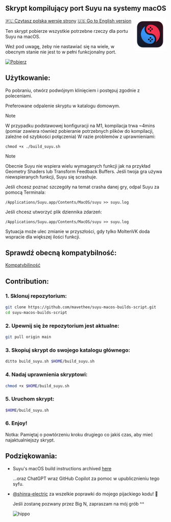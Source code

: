 ## Skrypt kompilujący port Suyu na systemy macOS

<img src="./assets/icons/suyu.png" width="20%" height="20%" align="right"/> 

[🇵🇱 Czytasz polską wersje strony](README_pl_PL.md) [🇺🇸 Go to English version](README.md)

Ten skrypt pobierze wszystkie potrzebne rzeczy dla portu Suyu na macOS.

Weź pod uwagę, żeby nie nastawiać się na wiele, w obecnym stanie nie jest to w pełni funkcjonalny port. 

[![Pobierz](https://img.shields.io/badge/Download-v0.0.6-brightgreen)](https://github.com/mavethee/yuzu-macos-builds-script/releases/download/0.0.6/build_yuzu.sh)

## Użytkowanie:

Po pobraniu, otwórz podwójnym klinięciem i postępuj zgodnie z poleceniami.

Preferowane odpalenie skryptu w katalogu domowym.

> [!NOTE]
> W przypadku podstawowej konfiguracji na M1, kompilacja trwa ~4mins (pomiar zawiera również pobieranie potrzebnych plików do kompilacji, zależne od szybkości połączenia)
> W razie problemów z uprawnieniami:
> ```
> chmod +x ./build_suyu.sh
> ```

> [!NOTE]
> Obecnie Suyu nie wspiera wielu wymaganych funkcji jak na przykład Geometry Shaders lub Transform Feedback Buffers.
> Jeśli twoja gra używa niewspieranych funkcji, Suyu się scrashuje.
>
> Jeśli chcesz poznać szczegóły na temat crasha danej gry, odpal Suyu za pomocą Terminala:
>
> ```
> /Applications/Suyu.app/Contents/MacOS/suyu >> suyu.log
> ```
>
> Jeśli chcesz utworzyć plik dziennika zdarzeń:
> ```
> /Applications/Suyu.app/Contents/MacOS/suyu >> suyu.log
> ```
>
> Sytuacja może ulec zmianie w przyszłości, gdy tylko MoltenVK doda wspracie dla większej ilości funkcji.

## Sprawdź obecną kompatybilność:

[Kompatybiliność](./assets/compatibility/compatibility_pl_PL.md)

## Contribution:

### 1. Sklonuj repozytorium:

```sh
git clone https://github.com/mavethee/suyu-macos-builds-script.git
cd suyu-macos-builds-script
```

### 2. Upewnij się że repozytorium jest aktualne:

```sh
git pull origin main
```

### 3. Skopiuj skrypt do swojego katalogu głównego:

```sh
ditto build_suyu.sh $HOME/build_suyu.sh
```

### 4. Nadaj uprawnienia skryptowi:

```sh
chmod +x $HOME/build_suyu.sh
```

### 5. Uruchom skrypt:

```sh
$HOME/build_suyu.sh
```

### 6. Enjoy!

Notka: Pamiętaj o powtórzeniu kroku drugiego co jakiś czas, aby mieć najaktualniejszy skrypt. </br>

## Podziękowania:

-   Suyu's macOS build instructions archived [here](https://web.archive.org/web/20240113191459/https://yuzu-emu.org/wiki/building-for-macos/)

    ...oraz ChatGPT wraz GitHub Copilot za pomoc w upublicznieniu tego syfu.

-   [@shinra-electric](https://github.com/shinra-electric) za wszelkie poprawki do mojego pijackiego kodu! 🍻

    Jeśli zostanę pozwany przez Big N, zapraszam na mój grób ^^

    ![hippo](https://media.tenor.com/uH3ibKuHMSQAAAAC/anime-citrus.gif)
